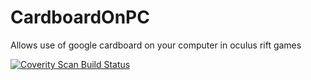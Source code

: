 # CardboardOnPC
Allows use of google cardboard on your computer in oculus rift games

<a href="https://scan.coverity.com/projects/4739">
  <img alt="Coverity Scan Build Status"
       src="https://scan.coverity.com/projects/4739/badge.svg"/>
</a>
